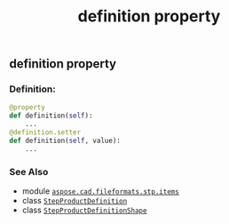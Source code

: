 ﻿---
title: definition property
second_title: Aspose.CAD for Python via .NET API References
description: 
type: docs
weight: 30
url: /python-net/aspose.cad.fileformats.stp.items/stepproductdefinitionshape/definition/
is_root: false
---

## definition property

### Definition:
```python
@property
def definition(self):
    ...
@definition.setter
def definition(self, value):
    ...
```

### See Also
* module [`aspose.cad.fileformats.stp.items`](../../)
* class [`StepProductDefinition`](/cad/python-net/aspose.cad.fileformats.stp.items/stepproductdefinition)
* class [`StepProductDefinitionShape`](/cad/python-net/aspose.cad.fileformats.stp.items/stepproductdefinitionshape)
